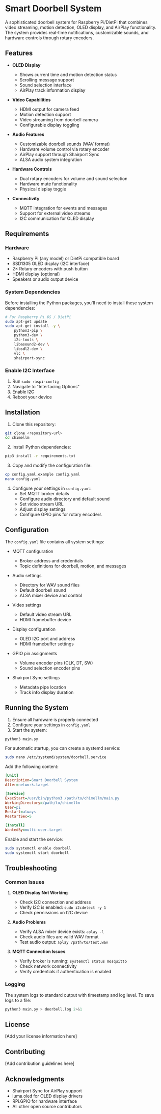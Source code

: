 # Smart Doorbell System

A sophisticated doorbell system for Raspberry Pi/DietPi that combines video streaming, motion detection, OLED display, and AirPlay functionality. The system provides real-time notifications, customizable sounds, and hardware controls through rotary encoders.

## Features

- **OLED Display**
  - Shows current time and motion detection status
  - Scrolling message support
  - Sound selection interface
  - AirPlay track information display

- **Video Capabilities**
  - HDMI output for camera feed
  - Motion detection support
  - Video streaming from doorbell camera
  - Configurable display toggling

- **Audio Features**
  - Customizable doorbell sounds (WAV format)
  - Hardware volume control via rotary encoder
  - AirPlay support through Shairport Sync
  - ALSA audio system integration

- **Hardware Controls**
  - Dual rotary encoders for volume and sound selection
  - Hardware mute functionality
  - Physical display toggle

- **Connectivity**
  - MQTT integration for events and messages
  - Support for external video streams
  - I2C communication for OLED display

## Requirements

### Hardware
- Raspberry Pi (any model) or DietPi compatible board
- SSD1305 OLED display (I2C interface)
- 2× Rotary encoders with push button
- HDMI display (optional)
- Speakers or audio output device

### System Dependencies
Before installing the Python packages, you'll need to install these system dependencies:

```bash
# For Raspberry Pi OS / DietPi
sudo apt-get update
sudo apt-get install -y \
    python3-pip \
    python3-dev \
    i2c-tools \
    libasound2-dev \
    libsdl2-dev \
    vlc \
    shairport-sync
```

### Enable I2C Interface
1. Run `sudo raspi-config`
2. Navigate to "Interfacing Options"
3. Enable I2C
4. Reboot your device

## Installation

1. Clone this repository:
```bash
git clone <repository-url>
cd chimellm
```

2. Install Python dependencies:
```bash
pip3 install -r requirements.txt
```

3. Copy and modify the configuration file:
```bash
cp config.yaml.example config.yaml
nano config.yaml
```

4. Configure your settings in `config.yaml`:
   - Set MQTT broker details
   - Configure audio directory and default sound
   - Set video stream URL
   - Adjust display settings
   - Configure GPIO pins for rotary encoders

## Configuration

The `config.yaml` file contains all system settings:

- MQTT configuration
  - Broker address and credentials
  - Topic definitions for doorbell, motion, and messages

- Audio settings
  - Directory for WAV sound files
  - Default doorbell sound
  - ALSA mixer device and control

- Video settings
  - Default video stream URL
  - HDMI framebuffer device

- Display configuration
  - OLED I2C port and address
  - HDMI framebuffer settings

- GPIO pin assignments
  - Volume encoder pins (CLK, DT, SW)
  - Sound selection encoder pins

- Shairport Sync settings
  - Metadata pipe location
  - Track info display duration

## Running the System

1. Ensure all hardware is properly connected
2. Configure your settings in `config.yaml`
3. Start the system:
```bash
python3 main.py
```

For automatic startup, you can create a systemd service:

```bash
sudo nano /etc/systemd/system/doorbell.service
```

Add the following content:
```ini
[Unit]
Description=Smart Doorbell System
After=network.target

[Service]
ExecStart=/usr/bin/python3 /path/to/chimellm/main.py
WorkingDirectory=/path/to/chimellm
User=pi
Restart=always
RestartSec=5

[Install]
WantedBy=multi-user.target
```

Enable and start the service:
```bash
sudo systemctl enable doorbell
sudo systemctl start doorbell
```

## Troubleshooting

### Common Issues

1. **OLED Display Not Working**
   - Check I2C connection and address
   - Verify I2C is enabled: `sudo i2cdetect -y 1`
   - Check permissions on I2C device

2. **Audio Problems**
   - Verify ALSA mixer device exists: `aplay -l`
   - Check audio files are valid WAV format
   - Test audio output: `aplay /path/to/test.wav`

3. **MQTT Connection Issues**
   - Verify broker is running: `systemctl status mosquitto`
   - Check network connectivity
   - Verify credentials if authentication is enabled

### Logging

The system logs to standard output with timestamp and log level. To save logs to a file:
```bash
python3 main.py > doorbell.log 2>&1
```

## License

[Add your license information here]

## Contributing

[Add contribution guidelines here]

## Acknowledgments

- Shairport Sync for AirPlay support
- luma.oled for OLED display drivers
- RPi.GPIO for hardware interface
- All other open source contributors